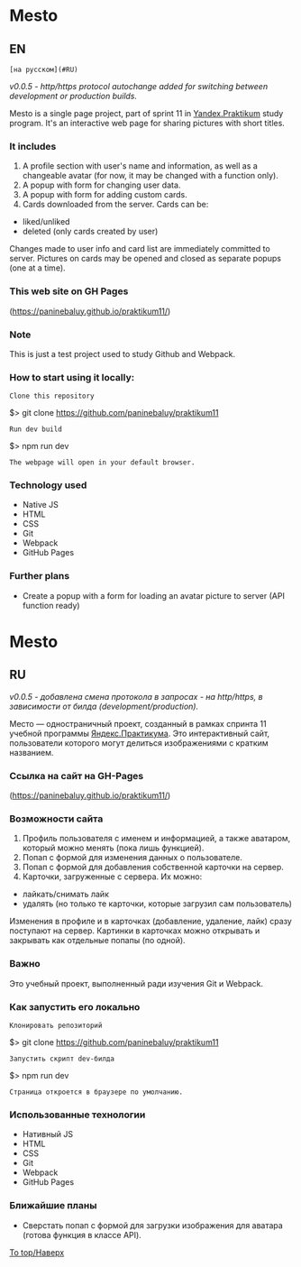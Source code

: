 # Mesto
## EN
    [на русском](#RU)

_v0.0.5 - http/https protocol autochange added for switching between development or production builds._

Mesto is a single page project, part of sprint 11 in [Yandex.Praktikum](https://yandex.ru/praktikum) study program.
It's an interactive web page for sharing pictures with short titles.

### It includes
1. A profile section with user's name and information, as well as a changeable avatar (for now, it may be changed with a function only).
2. A popup with form for changing user data.
3. A popup with form for adding custom cards.
4. Cards downloaded from the server. Cards can be:
  +  liked/unliked
  +  deleted (only cards created by user)

Changes made to user info and card list are immediately committed to server.
Pictures on cards may be opened and closed as separate popups (one at a time).

### This web site on GH Pages
(https://paninebaluy.github.io/praktikum11/)

### Note
This is just a test project used to study Github and Webpack.

### How to start using it locally:

    Clone this repository

$> git clone https://github.com/paninebaluy/praktikum11

    Run dev build

$> npm run dev

    The webpage will open in your default browser.

### Technology used
+ Native JS
+ HTML
+ CSS
+ Git
+ Webpack
+ GitHub Pages

### Further plans
+ Create a popup with a form for loading an avatar picture to server (API function ready)

# Mesto
## RU

_v0.0.5 - добавлена смена протокола в запросах - на http/https, в зависимости от билда (development/production)._

Место &mdash; одностраничный проект, созданный в рамках спринта 11 учебной программы [Яндекс.Практикума](https://yandex.ru/praktikum).
Это интерактивный сайт, пользователи которого могут делиться изображениями с кратким названием.

### Ссылка на сайт на GH-Pages
(https://paninebaluy.github.io/praktikum11/)

### Возможности сайта
1. Профиль пользователя с именем и информацией, а также аватаром, который можно менять (пока лишь функцией).
2. Попап с формой для изменения данных о пользователе. 
3. Попап с формой для добавления собственной карточки на сервер. 
4. Карточки, загруженные с сервера. Их можно:
  +  лайкать/снимать лайк
  +  удалять (но только те карточки, которые загрузил сам пользователь)


Изменения в профиле и в карточках (добавление, удаление, лайк) сразу поступают на сервер.
Картинки в карточках можно открывать и закрывать как отдельные попапы (по одной).

### Важно
Это учебный проект, выполненный ради изучения Git и Webpack.

### Как запустить его локально

    Клонировать репозиторий

$> git clone https://github.com/paninebaluy/praktikum11

    Запустить скрипт dev-билда

$> npm run dev

    Страница откроется в браузере по умолчанию. 

### Использованные технологии
+ Нативный JS
+ HTML
+ CSS
+ Git
+ Webpack
+ GitHub Pages

### Ближайшие планы
+ Сверстать попап с формой для загрузки изображения для аватара (готова функция в классе API).

[To top/Наверх](#Mesto)